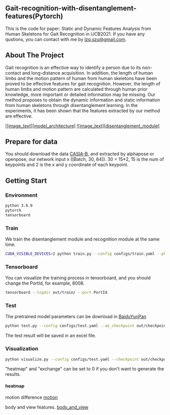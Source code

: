 ## Gait-recognition-with-disentanglement-features(Pytorch)
This is the code for paper: Static and Dynamic Features Analysis from Human Skeletons for Gait Recognition in IJCB2021. If you have any qustions, you can contact with me by lzq.szu@gmail.com.

## About The Project
Gait recognition is an effective way to identify a person due to its non-contact and long-distance acquisition. In addition, the length of human limbs and the motion pattern
of human from human skeletons have been proved to be effective features for gait recognition. However, the length of human limbs and motion pattern are calculated through
human prior knowledge, more important or detailed information may be missing. Our method proposes to obtain the dynamic information and static information from human skeletons through disentanglement learning. In the experiments, it has been shown that the features extracted by our method are effective.

[![image_text][model_architecture]](https://github.com/zq1335030905/Gait-recognition-with-disentanglement-features/blob/main/imgs/model_architecture_fixed.jpg)
[![image_text][disentanglement_module]](https://github.com/zq1335030905/Gait-recognition-with-disentanglement-features/blob/main/imgs/disentanglement-module.jpg)

## Prepare for data
You should download the data [CASIA-B](http://www.cbsr.ia.ac.cn/english/Gait%20Databases.asp), and extracted by alphapose or openpose, our network input x ([Batch, 30, 64]). 30 = 15*2, 15 is the num of keypoints and 2 is the x and y coordinate of each keypoint.

## Getting Start
### Environment
```sh
python 3.6.9
pytorch 
tensorboard
```
### Train
  We train the disentanglement module and recognition module at the same time.
  ```sh
  CUDA_VISIBLE_DEVICES=2 python train.py --config configs/train.yaml --phase train
  ```
  
### Tensorboard
  You can visualize the training process in tensorboard, and you should change the PortId, for example, 8008. 
  ```sh
  tensorboard --logdir out/train/ --port PortId
  ```

### Test
The pretrained model parameters can be download in [BaiduYunPan](www.baidu.com)
  ```sh
  python test.py --config configs/test.yaml --ae_checkpoint out/checkpoints/autoencoder_00050000.pt --fc_checkpoint out/checkpoints/fc_00050000.pt
  ```
The test result will be saved in an excel file.

### Visualization
  ```sh
  python visualize.py --config configs/test.yaml --checkpoint out/checkpoints/autoencoder_00050000.pt --heatmap 1 --exchange 1
  ```
"heatmap" and "exchange" can be set to 0 if you don't want to generate the results.

#### heatmap
motion difference
[motion](https://github.com/zq1335030905/Gait-recognition-with-disentanglement-features/blob/main/imgs/motion.jpg)

body and view features.
[body_and_view](https://github.com/zq1335030905/Gait-recognition-with-disentanglement-features/blob/main/imgs/bodyandview.jpg)
